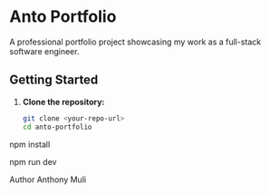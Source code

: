 # Anto Portfolio

A professional portfolio project showcasing my work as a full-stack software engineer.

## Getting Started

1. **Clone the repository:**
   ```bash
   git clone <your-repo-url>
   cd anto-portfolio


npm install

npm run dev

Author
Anthony Muli